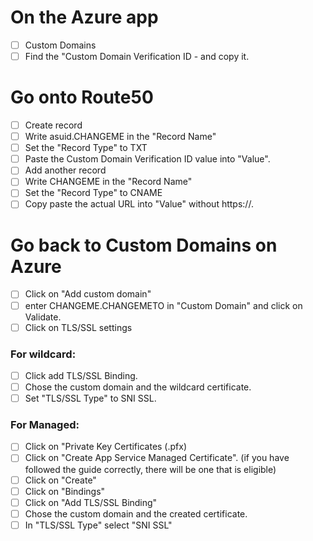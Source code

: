 # On the Azure app
- [ ] Custom Domains
- [ ] Find the "Custom Domain Verification ID - and copy it.

# Go onto Route50
- [ ] Create record
- [ ] Write asuid.CHANGEME in the "Record Name"
- [ ] Set the "Record Type" to TXT
- [ ] Paste the Custom Domain Verification ID value into "Value".
- [ ] Add another record
- [ ] Write CHANGEME in the "Record Name"
- [ ] Set the "Record Type" to CNAME
- [ ] Copy paste the actual URL into "Value" without https://.

# Go back to Custom Domains on Azure
- [ ] Click on "Add custom domain"
- [ ] enter CHANGEME.CHANGEMETO in "Custom Domain" and click on Validate.
- [ ] Click on TLS/SSL settings
### For wildcard:
- [ ] Click add TLS/SSL Binding.
- [ ] Chose the custom domain and the wildcard certificate.
- [ ] Set "TLS/SSL Type" to SNI SSL.
### For Managed:
- [ ] Click on "Private Key Certificates (.pfx)
- [ ] Click on "Create App Service Managed Certificate". (if you have followed the guide correctly, there will be one that is eligible)
- [ ] Click on "Create"
- [ ] Click on "Bindings"
- [ ] Click on "Add TLS/SSL Binding"
- [ ] Chose the custom domain and the created certificate.
- [ ] In "TLS/SSL Type" select "SNI SSL"
